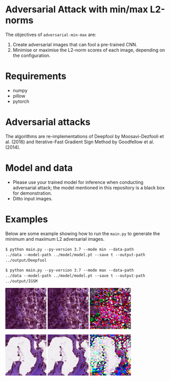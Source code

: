 Adversarial Attack with min/max L2-norms
==============

The objectives of <code>adversarial-min-max</code> are:
1. Create adversarial images that can fool a pre-trained CNN.  
2. Minimise or maximise the L2-norm scores of each image, depending on the configuration. 

# Requirements
- numpy
- pillow
- pytorch

# Adversarial attacks
The algorithms are re-implementations of Deepfool by Moosavi-Dezfooli et al. (2016) and Iterative-Fast Gradient Sign Method by Goodfellow et al. (2014). 

# Model and data
- Please use your trained model for inference when conducting adversarial attack; the model mentioned in this repository is a black box for demonstration. 
- Ditto input images.  

# Examples
Below are some example showing how to run the <code>main.py</code> to generate the minimum and maximum L2 adversarial images.

<code>$ python main.py --py-version 3.7 --mode min --data-path ../data --model-path ../model/model.pt --save t --output-path ../output/Deepfool</code>

<code>$ python main.py --py-version 3.7 --mode max --data-path ../data --model-path ../model/model.pt --save t --output-path ../output/IGSM</code>

![Original 77 screenshot](/data/artifacts/77.png?raw=true)
![Deepfool 77 screenshot](/output/Deepfool/77.png?raw=true)
![IGSM 77 screenshot](/output/IGSM/77.png?raw=true)

![Original 3578 screenshot](/data/normal_regions/3578.png?raw=true)
![Deepfool 3578 screenshot](/output/Deepfool/3578.png?raw=true)
![IGSM 3578 screenshot](/output/IGSM/3578.png?raw=true)
